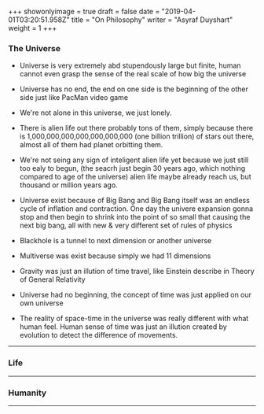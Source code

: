 +++
showonlyimage = true
draft = false
date = "2019-04-01T03:20:51.958Z"
title = "On Philosophy"
writer = "Asyraf Duyshart"
weight = 1
+++

### The Universe
- Universe is very extremely abd stupendously large but finite, human cannot even grasp the sense of the real scale of how big the universe

- Universe has no end, the end on one side is the beginning of the other side just like PacMan video game

- We're not alone in this universe, we just lonely.

- There is alien life out there probably tons of them, simply because there is 1,000,000,000,000,000,000,000 (one billion trillion) of stars out there, almost all of them had planet orbitting them.

- We're not seing any sign of inteligent alien life yet because we just still too ealy to begun, (the seacrh just begin 30 years ago, which nothing compared to age of the universe) alien life maybe already reach us, but thousand or million years ago.

- Universe exist because of Big Bang and Big Bang itself was an endless cycle of inflation and contraction. One day the univere expansion gonna stop and then begin to shrink into the point of so small that causing the next big bang, all with new & very different set of rules of physics

- Blackhole is a tunnel to next dimension or another universe

- Multiverse was exist because simply we had 11 dimensions

- Gravity was just an illution of time travel, like Einstein describe in Theory of General Relativity

- Universe had no beginning, the concept of time was just applied on our own universe

- The reality of space-time in the universe was really different with what human feel. Human sense of time was just an illution created by evolution to detect the difference of movements.

------------
### Life

------------
### Humanity
------------


